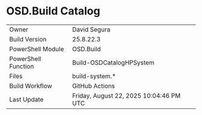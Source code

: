 ﻿# OSD.Build Catalog

| | |
|-|-|
| Owner | David Segura |
| Build Version | 25.8.22.3 |
| PowerShell Module | OSD.Build |
| PowerShell Function | Build-OSDCatalogHPSystem |
| Files | build-system.* |
| Build Workflow | GitHub Actions |
| Last Update | Friday, August 22, 2025 10:04:46 PM UTC |
